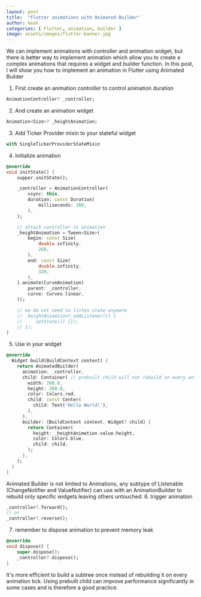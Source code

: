 ```yaml
---
layout: post
title:  "Flutter animations with Animated Builder"
author: kean
categories: [ Flutter, animation, builder ]
image: assets/images/flutter-banner.jpg
---
```

We can implement animations with controller and animation widget, but there is better way to implement animation which allow you to create a complex animations that requires a widget and builder function. In this post, I will show you how to implement an animation in Flutter using Animated Builder

1. First create an animation controller to control animation duration
```dart
AnimationController? _controller;
```
2. And create an animation widget
```dart
Animation<Size>? _heightAnimation;
```
3. Add Ticker Provider mixin to your stateful widget
```dart
with SingleTickerProviderStateMixin
```
4. Initialize animation
```dart
@override
void initState() {
    supper.initState();

    _controller = AnimationController(
        vsync: this,
        duration: const Duration(
            milliseconds: 300,
        ),
    );

    // attach controller to animation
    _heightAnimation = Tween<Size>(
        begin: const Size(
            double.infinity,
            260,
        ),
        end: const Size(
            double.infinity,
            320,
        ),
    ).animate(CurveAnimation(
        parent: _controller,
        curve: Curves.linear,
    ));

    // we do not need to listen state anymore
    // _heightAnimation?.addListener(() {
    //     setState(() {});
    // });
}
```
5. Use in your widget
```dart
@override
  Widget build(BuildContext context) {
    return AnimatedBuilder(
      animation: _controller,
      child: Container( // prebuilt child will not rebuild on every animation tick
        width: 200.0,
        height: 200.0,
        color: Colors.red,
        child: const Center(
          child: Text('Hello World!'),
        ),
      ),
      builder: (BuildContext context, Widget? child) {
        return Container(
          height: _heightAnimation.value.height,
          color: Colors.blue,
          child: child,
        );
      },
    );
  }
}
```

Animated Builder is not limited to Animations, any subtype of Listenable (ChangeNotifier and ValueNotifier) can use with an AnimationBuilder to rebuild only specific widgets leaving others untouched.
6. trigger animation
```dart
_controller?.forward();
// or
_controller?.reverse();
```
7. remember to dispose animation to prevent memory leak
```dart
@override
void dispose() {
    super.dispose();
    _controller?.dispose();
}
```

It's more efficient to build a subtree once instead of rebuilding it on every animation tick. Using prebuilt child can improve performance significantly in some cases and is therefore a good practice.